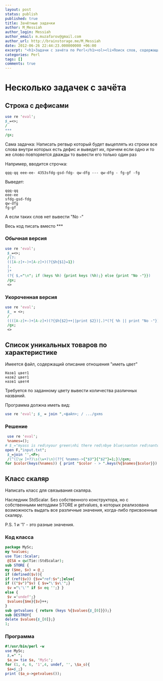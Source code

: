 ```yaml
---
layout: post
status: publish
published: true
title: Зачётные задачки
author: M_Messiah
author_login: Messiah
author_email: m.muzafarov@gmail.com
author_url: http://brainstorage.me/M_Messiah
date: 2012-06-26 22:44:23.000000000 +06:00
excerpt: "<h1>Задачи с зачёта по Perl</h1><ol><li>Поиск слов, содержащих дефисы</li><li>Список уникальных товаров, по их характеристике</li><li>Написать класс для связывания скаляра</li></ol>"
categories: Perl
tags: []
comments: true
---
```


# Несколько задачек с зачёта #


## Строка с дефисами ##

```perl
use re 'eval';
$_=<>;
/
***
/gx;
```


Сама задачка:
Написать регвыр который будет выцеплять из строки все слова внутри которых есть дефис
и выведет их, причем если одно и то же слово повторяется дважды то вывести его только один раз

Например, вводится строчка:

	qqq-qq eee-ee- 4353sfdg-gsd-fdg- qw-dfg --- qw-dfg - fg-gf -fg

Выведет:

	qqq-qq
	eee-ee
	sfdg-gsd-fdg
	qw-dfg
	fg-gf

А если таких слов нет вывести "No -"

Весь код писать вместо ***

### Обычная версия ###

```perl
use re 'eval';
 $_=<>;
 /(?:
 (([A-z]+-)+[A-z]+)(?{$h{$1}=1})
 |.
 )*
 (?{ $,="\n"; if (keys %h) {print keys (%h);} else {print "No -"}})
 /gx;
 <>
```


### Укороченная версия ###

```perl
use re 'eval';
 $_ = <>;
 /
 ((([A-z]+-)+[A-z]+)(?{$h{$2}++||print $2})|.)*(?{ %h || print "No -"})
 /gx;
 <>
```


## Список уникальных товаров по характеристике ##

Имеется файл, содержащий описание отношения "иметь цвет"

	Назв1 цвет1
	назв2 цвет1
	назв1 цвет4

Требуется по заданному цвету вывести количества различных названий.

Программа должна иметь вид:

```perl
use re 'eval'; $_ = join ",<файл>; / .../gxms
```


### Решение ###

```perl
 use re 'eval';
 %names=();
# $_="myass is red\nyour green\nhi there red\nbye blue\nanton red\nanton red\n";
open F,"input.txt";
 $_=join '',<F>;
 /(^([\w ]+?)\s(\w+)\n)(??{ %names->{"$3"}{"$2"}=1;})/gxm;
for $color(keys(%names)) { print "$color - > ".keys(%{$names{$color}})."\n";}
```


## Класс скаляр ##

Написать класс для связывания скаляра.

Наследник StdScalar. Без собственного конструктора, но с собственными методами STORE и getvalues, в которых реализована возможность выдать все различные значения, когда-либо присвоенные скаляру.

P.S. 1 и '1' - это разные значения.

### Код класса ###

```perl
package MySc;
my %values;
use Tie::Scalar;
 @ISA = qw(Tie::StdScalar);
sub STORE {
my ($me, $v) = @_;
if (defined($v)){
if (ref($v)) {$v="ref:$v";}else{
if (("$v")^$v) { $v="\'$v\'";}
 $v ="\'\'" if $v eq '';} }
else {
 $v ='undef';}
 $values{$me}{$v}++;
}
sub getvalues { return (keys %{$values{$_[0]}});}
sub DESTROY{
delete $values{$_[0]};}
1;
```


### Программа ###

```perl
#!/usr/bin/perl -w
use MySc;
 $,=" ";
 $a_o= tie $a, 'MySc';
for (1, 4, 6, '1',4, undef, '', \$a_o){
 $a=$_;}
print ($a_o->getvalues());
```

